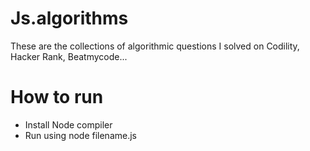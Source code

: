 # Js.algorithms
These are the collections of algorithmic questions I solved on Codility, Hacker Rank, Beatmycode...

# How to run
- Install Node compiler
- Run using node filename.js

